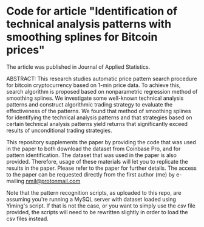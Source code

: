 # Code for article "Identification of technical analysis patterns with smoothing splines for Bitcoin prices"

The article was published in Journal of Applied Statistics.

ABSTRACT:
This research studies automatic price pattern search procedure for bitcoin cryptocurrency based on 1-min price data. To achieve this, search algorithm is proposed based on nonparametric regression method of smoothing splines. We investigate some well-known technical analysis patterns and construct algorithmic trading strategy to evaluate the effectiveness of the patterns. We found that method of smoothing splines for identifying the technical analysis patterns and that strategies based on certain technical analysis patterns yield returns that significantly exceed results of unconditional trading strategies.

This repository supplements the paper by providing the code that was used in the paper to both download the dataset from Coinbase Pro, and for pattern identification. The dataset that was used in the paper is also provided. Therefore, usage of these materials will let you to replicate the results in the paper. Please refer to the paper for further details. The access to the paper can be requested directly from the first author (me) by e-mailing nmil@protonmail.com

Note that the pattern recognition scripts, as uploaded to this repo, are assuming you're running a MySQL server with dataset loaded using Yiming's script. If that is not the case, or you want to simply use the csv file provided, the scripts will need to be rewritten slightly in order to load the csv files instead.
